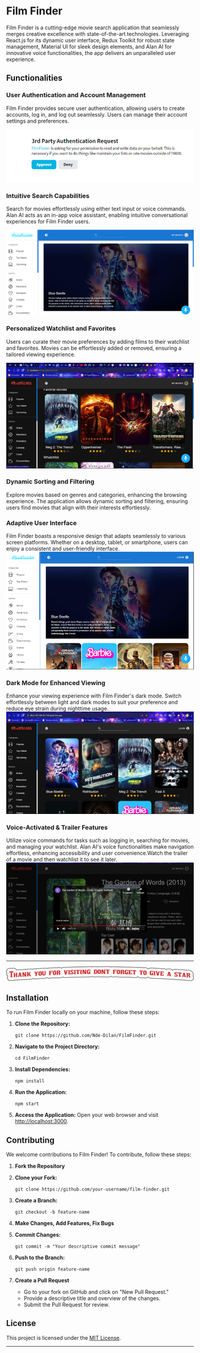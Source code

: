 # Film Finder

Film Finder is a cutting-edge movie search application that seamlessly merges creative excellence with state-of-the-art technologies. Leveraging React.js for its dynamic user interface, Redux Toolkit for robust state management, Material UI for sleek design elements, and Alan AI for innovative voice functionalities, the app delivers an unparalleled user experience.

## Functionalities

### User Authentication and Account Management
Film Finder provides secure user authentication, allowing users to create accounts, log in, and log out seamlessly. Users can manage their account settings and preferences.

![Placeholder for Application Screenshot 1](./public/img/login.png)


### Intuitive Search Capabilities
Search for movies effortlessly using either text input or voice commands. Alan AI acts as an in-app voice assistant, enabling intuitive conversational experiences for Film Finder users.

![Placeholder for Application Screenshot 2](./public/img/search.png)


### Personalized Watchlist and Favorites
Users can curate their movie preferences by adding films to their watchlist and favorites. Movies can be effortlessly added or removed, ensuring a tailored viewing experience.

![Placeholder for Application Screenshot 3](./public/img/fav.png)


### Dynamic Sorting and Filtering
Explore movies based on genres and categories, enhancing the browsing experience. The application allows dynamic sorting and filtering, ensuring users find movies that align with their interests effortlessly.

### Adaptive User Interface
Film Finder boasts a responsive design that adapts seamlessly to various screen platforms. Whether on a desktop, tablet, or smartphone, users can enjoy a consistent and user-friendly interface.   
![Placeholder for Application Screenshot 3](./public/img/movieInfo-dark.png)

### Dark Mode for Enhanced Viewing
Enhance your viewing experience with Film Finder's dark mode. Switch effortlessly between light and dark modes to suit your preference and reduce eye strain during nighttime usage.
![Placeholder for Application Screenshot 3](./public/img/home.jpg)


### Voice-Activated & Trailer Features 
Utilize voice commands for tasks such as logging in, searching for movies, and managing your watchlist. Alan AI's voice functionalities make navigation effortless, enhancing accessibility and user convenience.Watch the trailer of a movie and then watchlist it to see it later.
![Placeholder for Application Screenshot 3](./public/img/Trailer.png)   

---

![Placeholder for Application Screenshot 2](./public/star.png)


## Installation

To run Film Finder locally on your machine, follow these steps:

1. **Clone the Repository:**
   ```
   git clone https://github.com/Nde-Dilan/FilmFinder.git
   ```

2. **Navigate to the Project Directory:**
   ```
   cd FilmFinder
   ```

3. **Install Dependencies:**
   ```
   npm install
   ```

4. **Run the Application:**
   ```
   npm start
   ```

5. **Access the Application:**
   Open your web browser and visit [http://localhost:3000](http://localhost:3000).

## Contributing

We welcome contributions to Film Finder! To contribute, follow these steps:

1. **Fork the Repository**
   
2. **Clone your Fork:**
   ```
   git clone https://github.com/your-username/film-finder.git
   ```

3. **Create a Branch:**
   ```
   git checkout -b feature-name
   ```

4. **Make Changes, Add Features, Fix Bugs**

5. **Commit Changes:**
   ```
   git commit -m "Your descriptive commit message"
   ```

6. **Push to the Branch:**
   ```
   git push origin feature-name
   ```

7. **Create a Pull Request**
   - Go to your fork on GitHub and click on "New Pull Request."
   - Provide a descriptive title and overview of the changes.
   - Submit the Pull Request for review.

## License

This project is licensed under the [MIT License](LICENSE).

---

